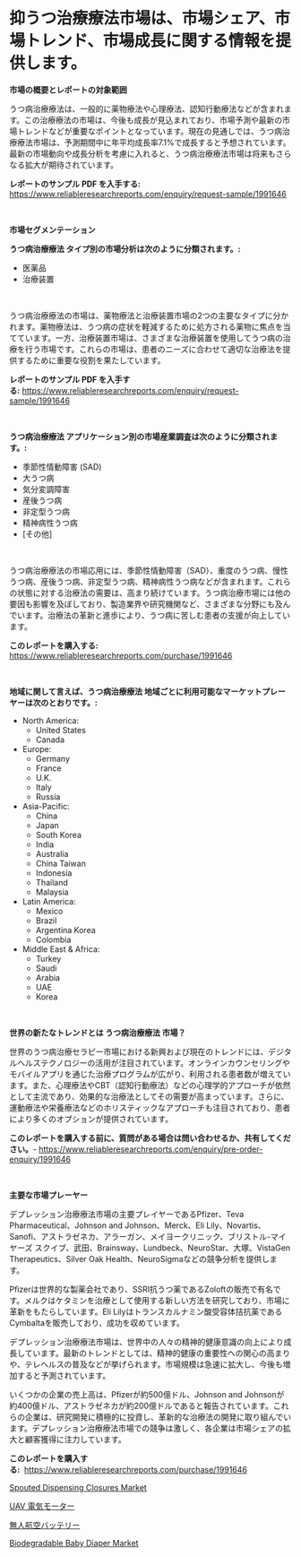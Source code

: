 <p><h1>抑うつ治療療法市場は、市場シェア、市場トレンド、市場成長に関する情報を提供します。</h1></p><p><strong>市場の概要とレポートの対象範囲</strong></p>
<p><p>うつ病治療療法は、一般的に薬物療法や心理療法、認知行動療法などが含まれます。この治療療法の市場は、今後も成長が見込まれており、市場予測や最新の市場トレンドなどが重要なポイントとなっています。現在の見通しでは、うつ病治療療法市場は、予測期間中に年平均成長率7.1%で成長すると予想されています。最新の市場動向や成長分析を考慮に入れると、うつ病治療療法市場は将来もさらなる拡大が期待されています。</p></p>
<p><strong>レポートのサンプル PDF を入手する:</strong> <a href="https://www.reliableresearchreports.com/enquiry/request-sample/1991646">https://www.reliableresearchreports.com/enquiry/request-sample/1991646</a></p>
<p>&nbsp;</p>
<p><strong>市場セグメンテーション</strong></p>
<p><strong>うつ病治療療法 タイプ別の市場分析は次のように分類されます。:</strong></p>
<p><ul><li>医薬品</li><li>治療装置</li></ul></p>
<p>&nbsp;</p>
<p><p>うつ病治療療法の市場は、薬物療法と治療装置市場の2つの主要なタイプに分かれます。薬物療法は、うつ病の症状を軽減するために処方される薬物に焦点を当てています。一方、治療装置市場は、さまざまな治療装置を使用してうつ病の治療を行う市場です。これらの市場は、患者のニーズに合わせて適切な治療法を提供するために重要な役割を果たしています。</p></p>
<p><strong>レポートのサンプル PDF を入手する:</strong>&nbsp;<a href="https://www.reliableresearchreports.com/enquiry/request-sample/1991646">https://www.reliableresearchreports.com/enquiry/request-sample/1991646</a></p>
<p>&nbsp;</p>
<p><strong> うつ病治療療法 アプリケーション別の市場産業調査は次のように分類されます。:</strong></p>
<p><ul><li>季節性情動障害 (SAD)</li><li>大うつ病</li><li>気分変調障害</li><li>産後うつ病</li><li>非定型うつ病</li><li>精神病性うつ病</li><li>[その他]</li></ul></p>
<p>&nbsp;</p>
<p><p>うつ病治療療法の市場応用には、季節性情動障害（SAD）、重度のうつ病、慢性うつ病、産後うつ病、非定型うつ病、精神病性うつ病などが含まれます。これらの状態に対する治療法の需要は、高まり続けています。うつ病治療市場には他の要因も影響を及ぼしており、製造業界や研究機関など、さまざまな分野にも及んでいます。治療法の革新と進歩により、うつ病に苦しむ患者の支援が向上しています。</p></p>
<p><strong>このレポートを購入する:</strong>&nbsp; <a href="https://www.reliableresearchreports.com/purchase/1991646">https://www.reliableresearchreports.com/purchase/1991646</a></p>
<p>&nbsp;</p>
<p><strong>地域に関して言えば、うつ病治療療法 地域ごとに利用可能なマーケットプレーヤーは次のとおりです。:</strong></p>
<p><ul>
    <li>
        North America:
        <ul>
            <li>United States</li>
            <li>Canada</li>
        </ul>
    </li>
    <li>
        Europe:
        <ul>
            <li>Germany</li>
            <li>France</li>
            <li>U.K.</li>
            <li>Italy</li>
            <li>Russia</li>
        </ul>
    </li>
    <li>
        Asia-Pacific:
        <ul>
            <li>China</li>
            <li>Japan</li>
            <li>South Korea</li>
            <li>India</li>
            <li>Australia</li>
            <li>China Taiwan</li>
            <li>Indonesia</li>
            <li>Thailand</li>
            <li>Malaysia</li>
        </ul>
    </li>
    <li>
        Latin America:
        <ul>
            <li>Mexico</li>
            <li>Brazil</li>
            <li>Argentina Korea</li>
            <li>Colombia</li>
        </ul>
    </li>
    <li>
        Middle East & Africa:
        <ul>
            <li>Turkey</li>
            <li>Saudi</li>
            <li>Arabia</li>
            <li>UAE</li>
            <li>Korea</li>
        </ul>
    </li>
    </ul></p>
<p>&nbsp;</p>
<p><strong>世界の新たなトレンドとは うつ病治療療法 市場？</strong></p>
<p><p>世界のうつ病治療セラピー市場における新興および現在のトレンドには、デジタルヘルステクノロジーの活用が注目されています。オンラインカウンセリングやモバイルアプリを通じた治療プログラムが広がり、利用される患者数が増えています。また、心理療法やCBT（認知行動療法）などの心理学的アプローチが依然として主流であり、効果的な治療法としてその需要が高まっています。さらに、運動療法や栄養療法などのホリスティックなアプローチも注目されており、患者により多くのオプションが提供されています。</p></p>
<p><strong>このレポートを購入する前に、質問がある場合は問い合わせるか、共有してください。</strong>- <a href="https://www.reliableresearchreports.com/enquiry/pre-order-enquiry/1991646">https://www.reliableresearchreports.com/enquiry/pre-order-enquiry/1991646</a></p>
<p>&nbsp;</p>
<p><strong>主要な市場プレーヤー</strong></p>
<p><p>デプレッション治療療法市場の主要プレイヤーであるPfizer、Teva Pharmaceutical、Johnson and Johnson、Merck、Eli Lily、Novartis、Sanofi、アストラゼネカ、アラーガン、メイヨークリニック、ブリストル-マイヤーズ スクイブ、武田、Brainsway、Lundbeck、NeuroStar、大塚、VistaGen Therapeutics、Silver Oak Health、NeuroSigmaなどの競争分析を提供します。</p><p>Pfizerは世界的な製薬会社であり、SSRI抗うつ薬であるZoloftの販売で有名です。メルクはケタミンを治療として使用する新しい方法を研究しており、市場に革新をもたらしています。Eli Lilyはトランスカルナミン酸受容体拮抗薬であるCymbaltaを販売しており、成功を収めています。</p><p>デプレッション治療療法市場は、世界中の人々の精神的健康意識の向上により成長しています。最新のトレンドとしては、精神的健康の重要性への関心の高まりや、テレヘルスの普及などが挙げられます。市場規模は急速に拡大し、今後も増加すると予測されています。</p><p>いくつかの企業の売上高は、Pfizerが約500億ドル、Johnson and Johnsonが約400億ドル、アストラゼネカが約200億ドルであると報告されています。これらの企業は、研究開発に積極的に投資し、革新的な治療法の開発に取り組んでいます。デプレッション治療療法市場での競争は激しく、各企業は市場シェアの拡大と顧客獲得に注力しています。</p></p>
<p><strong>このレポートを購入する:</strong>&nbsp;&nbsp;<a href="https://www.reliableresearchreports.com/purchase/1991646">https://www.reliableresearchreports.com/purchase/1991646</a></p>
<p><p><a href="https://github.com/elizabethdagraca/Market-Research-Report-List-2/blob/main/spouted-dispensing-closures-market.md">Spouted Dispensing Closures Market</a></p><p><a href="https://github.com/RodHoppe07/Market-Research-Report-List-1/blob/main/59590548105.md">UAV 電気モーター</a></p><p><a href="https://github.com/avwofrml53535/Market-Research-Report-List-1/blob/main/89308158106.md">無人航空バッテリー</a></p><p><a href="https://github.com/zjyglelu/Market-Research-Report-List-2/blob/main/biodegradable-baby-diaper-market.md">Biodegradable Baby Diaper Market</a></p></p>